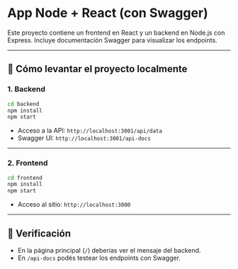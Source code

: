 # App Node + React (con Swagger)

Este proyecto contiene un frontend en React y un backend en Node.js con Express. Incluye documentación Swagger para visualizar los endpoints.

---

## 🔧 Cómo levantar el proyecto localmente

### 1. Backend

```bash
cd backend
npm install
npm start
```

- Acceso a la API: `http://localhost:3001/api/data`
- Swagger UI: `http://localhost:3001/api-docs`

---

### 2. Frontend

```bash
cd frontend
npm install
npm start
```

- Acceso al sitio: `http://localhost:3000`

---

## 🧪 Verificación

- En la página principal (`/`) deberías ver el mensaje del backend.
- En `/api-docs` podés testear los endpoints con Swagger.
